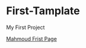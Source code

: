 # First-Tamplate
My First Project
<p><a target="_blank" href="https://mahmoud-first-page-testing.netlify.app/">
Mahmoud Frist Page</a></p>
